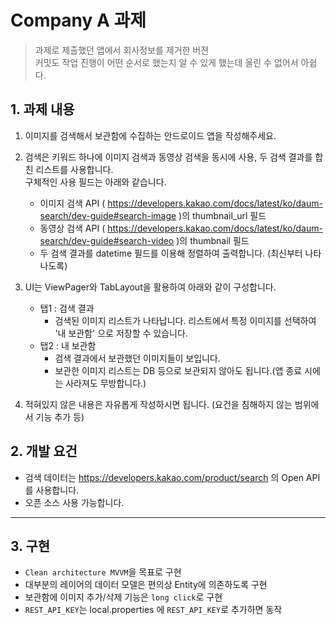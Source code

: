 # Company A 과제

> 과제로 제출했던 앱에서 회사정보를 제거한 버젼  
> 커밋도 작업 진행이 어떤 순서로 했는지 알 수 있게 했는데 올린 수 없어서 아쉽다. 

## 1. 과제 내용

1. 이미지를 검색해서 보관함에 수집하는 안드로이드 앱을 작성해주세요.

1. 검색은 키워드 하나에 이미지 검색과 동영상 검색을 동시에 사용, 두 검색 결과를 합친 리스트를 사용합니다.  
  구체적인 사용 필드는 아래와 같습니다.
   * 이미지 검색 API ( https://developers.kakao.com/docs/latest/ko/daum-search/dev-guide#search-image )의 thumbnail_url 필드
   * 동영상 검색 API ( https://developers.kakao.com/docs/latest/ko/daum-search/dev-guide#search-video )의 thumbnail 필드
   * 두 검색 결과를 datetime 필드를 이용해 정렬하여 출력합니다. (최신부터 나타나도록)

1.  UI는 ViewPager와 TabLayout을 활용하여 아래와 같이 구성합니다.
    * 탭1 : 검색 결과
      - 검색된 이미지 리스트가 나타납니다. 리스트에서 특정 이미지를 선택하여 '내 보관함' 으로 저장할 수 있습니다.
    * 탭2 : 내 보관함
      - 검색 결과에서 보관했던 이미지들이 보입니다.
      - 보관한 이미지 리스트는 DB 등으로 보관되지 않아도 됩니다.(앱 종료 시에는 사라져도 무방합니다.)

1. 적혀있지 않은 내용은 자유롭게 작성하시면 됩니다. (요건을 침해하지 않는 범위에서 기능 추가 등)


## 2. 개발 요건

- 검색 데이터는 https://developers.kakao.com/product/search 의 Open API를 사용합니다.
- 오픈 소스 사용 가능합니다.


---

## 3. 구현

- `Clean architecture MVVM`을 목표로 구현
- 대부분의 레이어의 데이터 모델은 편의상 Entity에 의존하도록 구현
- 보관함에 이미지 추가/삭제 기능은 `long click`로 구현
- `REST_API_KEY`는 local.properties 에 `REST_API_KEY`로 추가하면 동작

  
